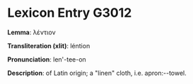 # Lexicon Entry G3012

**Lemma**: λέντιον

**Transliteration (xlit)**: léntion

**Pronunciation**: len'-tee-on

**Description**:
of Latin origin; a "linen" cloth, i.e. apron:--towel.

